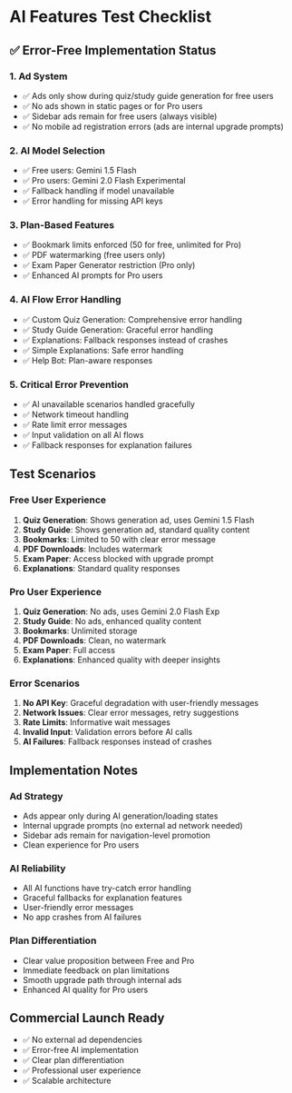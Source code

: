 # AI Features Test Checklist

## ✅ Error-Free Implementation Status

### 1. Ad System
- ✅ Ads only show during quiz/study guide generation for free users
- ✅ No ads shown in static pages or for Pro users
- ✅ Sidebar ads remain for free users (always visible)
- ✅ No mobile ad registration errors (ads are internal upgrade prompts)

### 2. AI Model Selection
- ✅ Free users: Gemini 1.5 Flash
- ✅ Pro users: Gemini 2.0 Flash Experimental
- ✅ Fallback handling if model unavailable
- ✅ Error handling for missing API keys

### 3. Plan-Based Features
- ✅ Bookmark limits enforced (50 for free, unlimited for Pro)
- ✅ PDF watermarking (free users only)
- ✅ Exam Paper Generator restriction (Pro only)
- ✅ Enhanced AI prompts for Pro users

### 4. AI Flow Error Handling
- ✅ Custom Quiz Generation: Comprehensive error handling
- ✅ Study Guide Generation: Graceful error handling
- ✅ Explanations: Fallback responses instead of crashes
- ✅ Simple Explanations: Safe error handling
- ✅ Help Bot: Plan-aware responses

### 5. Critical Error Prevention
- ✅ AI unavailable scenarios handled gracefully
- ✅ Network timeout handling
- ✅ Rate limit error messages
- ✅ Input validation on all AI flows
- ✅ Fallback responses for explanation failures

## Test Scenarios

### Free User Experience
1. **Quiz Generation**: Shows generation ad, uses Gemini 1.5 Flash
2. **Study Guide**: Shows generation ad, standard quality content
3. **Bookmarks**: Limited to 50 with clear error message
4. **PDF Downloads**: Includes watermark
5. **Exam Paper**: Access blocked with upgrade prompt
6. **Explanations**: Standard quality responses

### Pro User Experience  
1. **Quiz Generation**: No ads, uses Gemini 2.0 Flash Exp
2. **Study Guide**: No ads, enhanced quality content
3. **Bookmarks**: Unlimited storage
4. **PDF Downloads**: Clean, no watermark
5. **Exam Paper**: Full access
6. **Explanations**: Enhanced quality with deeper insights

### Error Scenarios
1. **No API Key**: Graceful degradation with user-friendly messages
2. **Network Issues**: Clear error messages, retry suggestions
3. **Rate Limits**: Informative wait messages
4. **Invalid Input**: Validation errors before AI calls
5. **AI Failures**: Fallback responses instead of crashes

## Implementation Notes

### Ad Strategy
- Ads appear only during AI generation/loading states
- Internal upgrade prompts (no external ad network needed)
- Sidebar ads remain for navigation-level promotion
- Clean experience for Pro users

### AI Reliability
- All AI functions have try-catch error handling
- Graceful fallbacks for explanation features
- User-friendly error messages
- No app crashes from AI failures

### Plan Differentiation
- Clear value proposition between Free and Pro
- Immediate feedback on plan limitations
- Smooth upgrade path through internal ads
- Enhanced AI quality for Pro users

## Commercial Launch Ready
- ✅ No external ad dependencies
- ✅ Error-free AI implementation
- ✅ Clear plan differentiation
- ✅ Professional user experience
- ✅ Scalable architecture